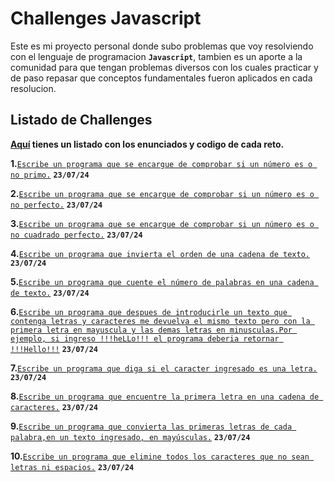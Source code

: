 # Challenges Javascript

Este es mi proyecto personal donde subo problemas que voy resolviendo con el lenguaje de programacion **``Javascript``**, tambien es un aporte a la comunidad para que tengan problemas diversos con los cuales practicar y de paso repasar que conceptos fundamentales fueron aplicados en cada resolucion.

## Listado de Challenges

**[Aquí](https://github.com/jcbalbdev/Challenges-Javascript/tree/main/javascript/jcbalbdev/challenge) tienes un listado con los enunciados y codigo de cada reto.**

**1.**[`Escribe un programa que se encargue de comprobar si un número es o no primo.`](https://github.com/jcbalbdev/Challenges-Javascript/blob/main/javascript/jcbalbdev/challenge/challenge1.js) **``23/07/24``**

**2.**[`Escribe un programa que se encargue de comprobar si un número es o no perfecto.`](https://github.com/jcbalbdev/Challenges-Javascript/blob/main/javascript/jcbalbdev/challenge/challenge2.js) **``23/07/24``**

**3.**[`Escribe un programa que se encargue de comprobar si un número es o no cuadrado perfecto.`](https://github.com/jcbalbdev/Challenges-Javascript/blob/main/javascript/jcbalbdev/challenge/challenge3.js) **``23/07/24``**

**4.**[`Escribe un programa que invierta el orden de una cadena de texto.`](https://github.com/jcbalbdev/Challenges-Javascript/blob/main/javascript/jcbalbdev/challenge/challenge4.js) **``23/07/24``**

**5.**[`Escribe un programa que cuente el número de palabras en una cadena de texto.`](https://github.com/jcbalbdev/Challenges-Javascript/blob/main/javascript/jcbalbdev/challenge/challenge5.js) **``23/07/24``**

**6.**[`Escribe un programa que despues de introducirle un texto que contenga letras y caracteres me devuelva el mismo texto pero con la primera letra en mayuscula y las demas letras en minusculas.Por ejemplo, si ingreso !!!heLLo!!! el programa deberia retornar !!!Hello!!!`](https://github.com/jcbalbdev/Challenges-Javascript/blob/main/javascript/jcbalbdev/challenge/challenge6.js) **``23/07/24``**

**7.**[`Escribe un programa que diga si el caracter ingresado es una letra.`](https://github.com/jcbalbdev/Challenges-Javascript/blob/main/javascript/jcbalbdev/challenge/challenge7.js) **``23/07/24``**

**8.**[`Escribe un programa que encuentre la primera letra en una cadena de caracteres.`](https://github.com/jcbalbdev/Challenges-Javascript/blob/main/javascript/jcbalbdev/challenge/challenge8.js) **``23/07/24``**

**9.**[`Escribe un programa que convierta las primeras letras de cada palabra,en un texto ingresado, en mayúsculas.`](https://github.com/jcbalbdev/Challenges-Javascript/blob/main/javascript/jcbalbdev/challenge/challenge9.js) **``23/07/24``**

**10.**[`Escribe un programa que elimine todos los caracteres que no sean letras ni espacios.`](https://github.com/jcbalbdev/Challenges-Javascript/blob/main/javascript/jcbalbdev/challenge/challenge10.js) **``23/07/24``**

